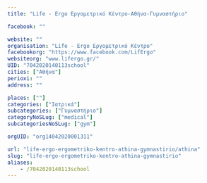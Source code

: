 ```yaml
---
title: "Life - Ergo Εργομετρικό Κέντρο-Αθήνα-Γυμναστήριο"

facebook: ""

website: ""
organisation: "Life - Ergo Εργομετρικό Κέντρο"
facebookorg: "https://www.facebook.com/LifErgo"
websiteorg: "www.lifergo.gr/"
UID: "7042020140113school"
cities: ["Αθήνα"]
perioxi: ""
address: ""

places: [""]
categories: ["Ιατρικά"]
subcategories: ["Γυμναστήριο"]
categoryNoSLug: ["medical"]
subcategoriesNoSLug: ["gym"]

orgUID: "org14042020001311"

url: "life-ergo-ergometriko-kentro-athina-gymnastirio/athina"
slug: "life-ergo-ergometriko-kentro-athina-gymnastirio"
aliases:
    - /7042020140113school
---
```





